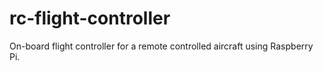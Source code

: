 # rc-flight-controller
On-board flight controller for a remote controlled aircraft using Raspberry Pi.
